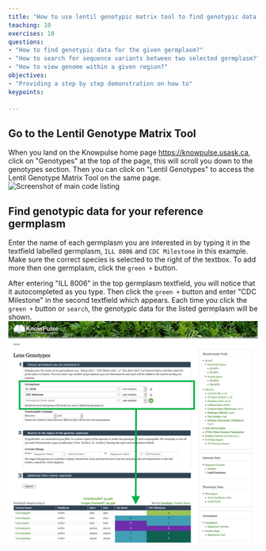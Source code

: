 ```yaml
---
title: "How to use lentil genotypic matrix tool to find genotypic data for your reference germplasm "
teaching: 10
exercises: 10
questions:
- "How to find genotypic data for the given germplasm?"
- "How to search for sequence variants between two selected germplasm?"
- "How to view genome within a given region?"
objectives:
- "Providing a step by step demonstration on how to"
keypoints:

---
```

## Go to the Lentil Genotype Matrix Tool
When you land on the Knowpulse home page https://knowpulse.usask.ca, click on "Genotypes" at the top of the page, this will scroll you down to the genotypes section. Then you can click on "Lentil Genotypes" to access the Lentil Genotype Matrix Tool on the same page.
![Screenshot of main code listing](../fig/gmatrix-poly-region.front-1.png)

## Find genotypic data for your reference germplasm
Enter the name of each germplasm you are interested in by typing it in the textfield labelled germplasm, `ILL 8006` and `CDC Milestone` in this example. Make sure the correct species is selected to the right of the textbox. To add more then one germplasm, click the `green +` button.

After entering "ILL 8006" in the top germplasm textfield, you will notice that it autocompleted as you type. Then click the `green +` button and enter "CDC Milestone" in the second textfield which appears.
Each time you click the `green +` button or `search`, the genotypic data for the listed germplasm will be shown.
![Screenshot of main code listing](../fig/gmatrix-poly-region-2.png)

